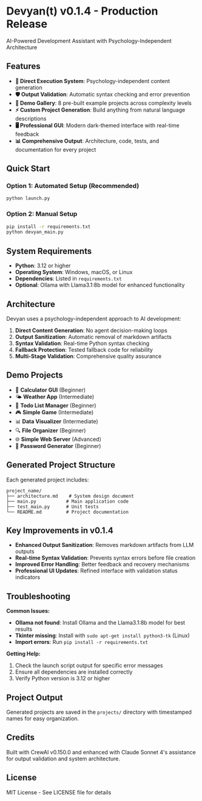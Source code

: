 # Devyan(t) v0.1.4 - Production Release

AI-Powered Development Assistant with Psychology-Independent Architecture

## Features

- **🚀 Direct Execution System**: Psychology-independent content generation
- **🛡️ Output Validation**: Automatic syntax checking and error prevention
- **🎯 Demo Gallery**: 8 pre-built example projects across complexity levels
- **⚡ Custom Project Generation**: Build anything from natural language descriptions
- **🖥️ Professional GUI**: Modern dark-themed interface with real-time feedback
- **📊 Comprehensive Output**: Architecture, code, tests, and documentation for every project

## Quick Start

### Option 1: Automated Setup (Recommended)
```bash
python launch.py
```

### Option 2: Manual Setup
```bash
pip install -r requirements.txt
python devyan_main.py
```

## System Requirements

- **Python**: 3.12 or higher
- **Operating System**: Windows, macOS, or Linux
- **Dependencies**: Listed in `requirements.txt`
- **Optional**: Ollama with Llama3.1:8b model for enhanced functionality

## Architecture

Devyan uses a psychology-independent approach to AI development:

1. **Direct Content Generation**: No agent decision-making loops
2. **Output Sanitization**: Automatic removal of markdown artifacts
3. **Syntax Validation**: Real-time Python syntax checking
4. **Fallback Protection**: Tested fallback code for reliability
5. **Multi-Stage Validation**: Comprehensive quality assurance

## Demo Projects

- 📱 **Calculator GUI** (Beginner)
- 🌤️ **Weather App** (Intermediate) 
- 📝 **Todo List Manager** (Beginner)
- 🎮 **Simple Game** (Intermediate)
- 📊 **Data Visualizer** (Intermediate)
- 🔍 **File Organizer** (Beginner)
- 🌐 **Simple Web Server** (Advanced)
- 🔐 **Password Generator** (Beginner)

## Generated Project Structure

Each generated project includes:
```
project_name/
├── architecture.md    # System design document
├── main.py           # Main application code
├── test_main.py      # Unit tests
└── README.md         # Project documentation
```

## Key Improvements in v0.1.4

- **Enhanced Output Sanitization**: Removes markdown artifacts from LLM outputs
- **Real-time Syntax Validation**: Prevents syntax errors before file creation
- **Improved Error Handling**: Better feedback and recovery mechanisms
- **Professional UI Updates**: Refined interface with validation status indicators

## Troubleshooting

**Common Issues:**

- **Ollama not found**: Install Ollama and the Llama3.1:8b model for best results
- **Tkinter missing**: Install with `sudo apt-get install python3-tk` (Linux)
- **Import errors**: Run `pip install -r requirements.txt`

**Getting Help:**

1. Check the launch script output for specific error messages
2. Ensure all dependencies are installed correctly
3. Verify Python version is 3.12 or higher

## Project Output

Generated projects are saved in the `projects/` directory with timestamped names for easy organization.

## Credits

Built with CrewAI v0.150.0 and enhanced with Claude Sonnet 4's assistance for output validation and system architecture.

## License

MIT License - See LICENSE file for details
